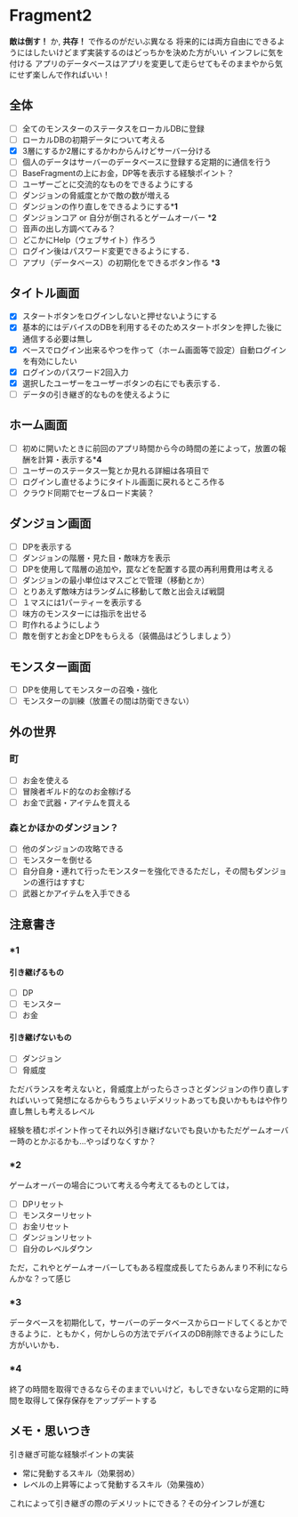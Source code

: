 # Fragment2

**敵は倒す！** か, **共存！** で作るのがだいぶ異なる
将来的には両方自由にできるようにはしたいけどまず実装するのはどっちかを決めた方がいい
インフレに気を付ける
アプリのデータベースはアプリを変更して走らせてもそのままやから気にせず楽しんで作ればいい！

## 全体

- [ ] 全てのモンスターのステータスをローカルDBに登録
- [ ] ローカルDBの初期データについて考える
- [x] 3層にするか2層にするかわからんけどサーバー分ける
- [ ] 個人のデータはサーバーのデータベースに登録する定期的に通信を行う
- [ ] BaseFragmentの上にお金，DP等を表示する経験ポイント？
- [ ] ユーザーごとに交流的なものをできるようにする
- [ ] ダンジョンの脅威度とかで敵の数が増える
- [ ] ダンジョンの作り直しをできるようにする***1**
- [ ] ダンジョンコア or 自分が倒されるとゲームオーバー ***2**
- [ ] 音声の出し方調べてみる？
- [ ] どこかにHelp（ウェブサイト）作ろう
- [ ] ログイン後はパスワード変更できるようにする．
- [ ] アプリ（データベース）の初期化をできるボタン作る ***3**

## タイトル画面

- [x] スタートボタンをログインしないと押せないようにする
- [x] 基本的にはデバイスのDBを利用するそのためスタートボタンを押した後に通信する必要は無し
- [x] ベースでログイン出来るやつを作って（ホーム画面等で設定）自動ログインを有効にしたい
- [x] ログインのパスワード2回入力
- [x] 選択したユーザーをユーザーボタンの右にでも表示する．
- [ ] データの引き継ぎ的なものを使えるように

## ホーム画面

- [ ] 初めに開いたときに前回のアプリ時間から今の時間の差によって，放置の報酬を計算・表示する***4**
- [ ] ユーザーのステータス一覧とか見れる詳細は各項目で
- [ ] ログインし直せるようにタイトル画面に戻れるところ作る
- [ ] クラウド同期でセーブ＆ロード実装？

## ダンジョン画面

- [ ] DPを表示する
- [ ] ダンジョンの階層・見た目・敵味方を表示
- [ ] DPを使用して階層の追加や，罠などを配置する罠の再利用費用は考える
- [ ] ダンジョンの最小単位はマスごとで管理（移動とか）
- [ ] とりあえず敵味方はランダムに移動して敵と出会えば戦闘
- [ ] １マスには1パーティーを表示する
- [ ] 味方のモンスターには指示を出せる
- [ ] 町作れるようにしよう
- [ ] 敵を倒すとお金とDPをもらえる（装備品はどうしましょう）

## モンスター画面

- [ ] DPを使用してモンスターの召喚・強化
- [ ] モンスターの訓練（放置その間は防衛できない）

## 外の世界

### 町

- [ ] お金を使える
- [ ] 冒険者ギルド的なのお金稼げる
- [ ] お金で武器・アイテムを買える

### 森とかほかのダンジョン？

- [ ] 他のダンジョンの攻略できる
- [ ] モンスターを倒せる
- [ ] 自分自身・連れて行ったモンスターを強化できるただし，その間もダンジョンの進行はすすむ
- [ ] 武器とかアイテムを入手できる

## 注意書き

### *1

#### 引き継げるもの

- [ ] DP
- [ ] モンスター
- [ ] お金

#### 引き継げないもの

- [ ] ダンジョン
- [ ] 脅威度

ただバランスを考えないと，脅威度上がったらさっさとダンジョンの作り直しすればいいって発想になるからもうちょいデメリットあっても良いかももはや作り直し無しも考えるレベル

経験を積むポイント作ってそれ以外引き継げないでも良いかもただゲームオーバー時のとかぶるかも...やっぱりなくすか？

### *2

ゲームオーバーの場合について考える今考えてるものとしては，

- [ ] DPリセット
- [ ] モンスターリセット
- [ ] お金リセット
- [ ] ダンジョンリセット
- [ ] 自分のレベルダウン

ただ，これやとゲームオーバーしてもある程度成長してたらあんまり不利にならんかな？って感じ

### *3

データベースを初期化して，サーバーのデータベースからロードしてくるとかできるように．ともかく，何かしらの方法でデバイスのDB削除できるようにした方がいいかも．

### *4

終了の時間を取得できるならそのままでいいけど，もしできないなら定期的に時間を取得して保存保存をアップデートする

## メモ・思いつき

引き継ぎ可能な経験ポイントの実装

- 常に発動するスキル（効果弱め）
- レベルの上昇等によって発動するスキル（効果強め）

これによって引き継ぎの際のデメリットにできる？その分インフレが進む
